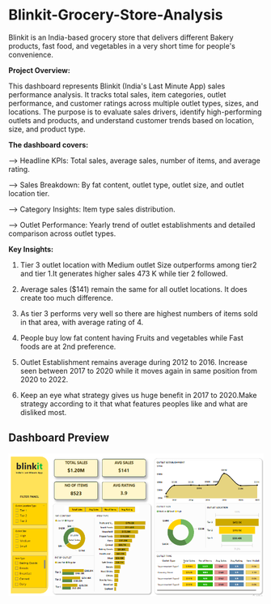 # Blinkit-Grocery-Store-Analysis

Blinkit is an India-based grocery store that delivers different Bakery products, fast food, and vegetables in a very short time for people's convenience.


**Project Overview:**

This dashboard represents Blinkit (India's Last Minute App) sales performance analysis. It tracks total sales, item categories, outlet performance, and customer ratings across multiple outlet types, sizes, and locations. The purpose is to evaluate sales drivers, identify high-performing outlets and products, and understand customer trends based on location, size, and product type.


**The dashboard covers:**

--> Headline KPIs: Total sales, average sales, number of items, and average rating.

--> Sales Breakdown: By fat content, outlet type, outlet size, and outlet location tier.

--> Category Insights: Item type sales distribution.

--> Outlet Performance: Yearly trend of outlet establishments and detailed comparison across outlet types.

**Key Insights:**

1. Tier 3 outlet location with Medium outlet Size outperforms among tier2 and tier 1.It generates higher sales 473 K while tier 2 followed.

2. Average sales ($141) remain the same for all outlet locations. It does create too much difference.

3. As tier 3 performs very well so there are highest numbers of items sold in that area, with average rating of 4.

4. People buy low fat content having Fruits and vegetables while Fast foods are at 2nd preference.

5. Outlet Establishment remains average during 2012 to 2016. Increase seen between 2017 to 2020 while it moves again in same position from 2020 to 2022. 

6. Keep an eye what strategy gives us huge benefit in 2017 to 2020.Make strategy according to it that what features peoples like and what are disliked most.


## Dashboard Preview
![Dashboard Preview](https://github.com/Humna241/Blinkit-Grocery-Store-Analysis/blob/main/Blinkit%20sales%20dashboard.PNG)


